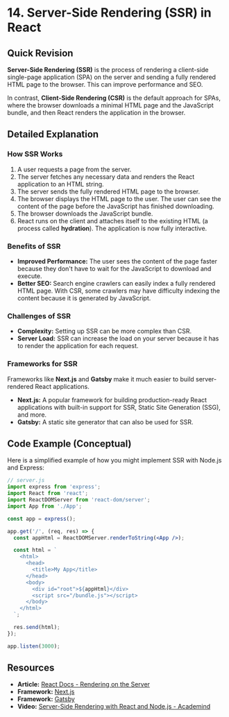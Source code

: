 
# 14. Server-Side Rendering (SSR) in React

## Quick Revision

**Server-Side Rendering (SSR)** is the process of rendering a client-side single-page application (SPA) on the server and sending a fully rendered HTML page to the browser. This can improve performance and SEO.

In contrast, **Client-Side Rendering (CSR)** is the default approach for SPAs, where the browser downloads a minimal HTML page and the JavaScript bundle, and then React renders the application in the browser.

## Detailed Explanation

### How SSR Works

1.  A user requests a page from the server.
2.  The server fetches any necessary data and renders the React application to an HTML string.
3.  The server sends the fully rendered HTML page to the browser.
4.  The browser displays the HTML page to the user. The user can see the content of the page before the JavaScript has finished downloading.
5.  The browser downloads the JavaScript bundle.
6.  React runs on the client and attaches itself to the existing HTML (a process called **hydration**). The application is now fully interactive.

### Benefits of SSR

*   **Improved Performance:** The user sees the content of the page faster because they don't have to wait for the JavaScript to download and execute.
*   **Better SEO:** Search engine crawlers can easily index a fully rendered HTML page. With CSR, some crawlers may have difficulty indexing the content because it is generated by JavaScript.

### Challenges of SSR

*   **Complexity:** Setting up SSR can be more complex than CSR.
*   **Server Load:** SSR can increase the load on your server because it has to render the application for each request.

### Frameworks for SSR

Frameworks like **Next.js** and **Gatsby** make it much easier to build server-rendered React applications.

*   **Next.js:** A popular framework for building production-ready React applications with built-in support for SSR, Static Site Generation (SSG), and more.
*   **Gatsby:** A static site generator that can also be used for SSR.

## Code Example (Conceptual)

Here is a simplified example of how you might implement SSR with Node.js and Express:

```jsx
// server.js
import express from 'express';
import React from 'react';
import ReactDOMServer from 'react-dom/server';
import App from './App';

const app = express();

app.get('/', (req, res) => {
  const appHtml = ReactDOMServer.renderToString(<App />);

  const html = `
    <html>
      <head>
        <title>My App</title>
      </head>
      <body>
        <div id="root">${appHtml}</div>
        <script src="/bundle.js"></script>
      </body>
    </html>
  `;

  res.send(html);
});

app.listen(3000);
```

## Resources

*   **Article:** [React Docs - Rendering on the Server](https://reactjs.org/docs/rendering-on-the-server.html)
*   **Framework:** [Next.js](https://nextjs.org/)
*   **Framework:** [Gatsby](https://www.gatsbyjs.com/)
*   **Video:** [Server-Side Rendering with React and Node.js - Academind](https://www.youtube.com/watch?v=NlYfh7_j-vI)
